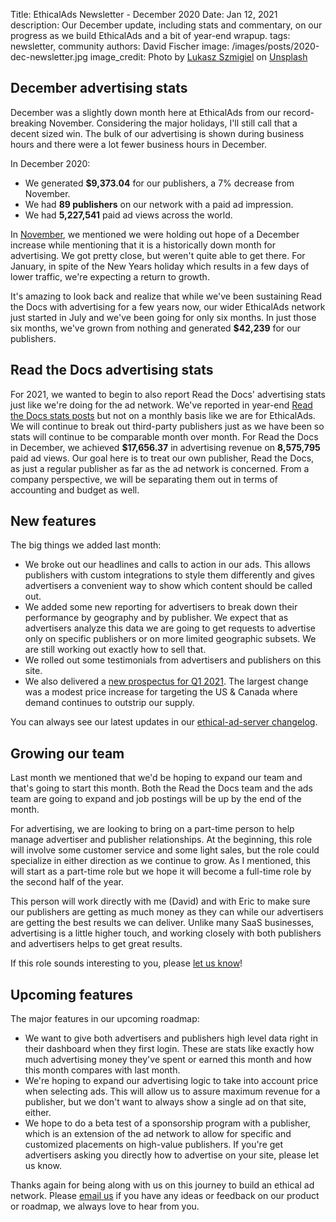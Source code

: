 Title: EthicalAds Newsletter - December 2020
Date: Jan 12, 2021
description: Our December update, including stats and commentary, on our progress as we build EthicalAds and a bit of year-end wrapup.
tags: newsletter, community
authors: David Fischer
image: /images/posts/2020-dec-newsletter.jpg
image_credit: <span>Photo by <a href="https://unsplash.com/@szmigieldesign?utm_source=unsplash&amp;utm_medium=referral&amp;utm_content=creditCopyText">Lukasz Szmigiel</a> on <a href="https://unsplash.com/s/photos/november?utm_source=unsplash&amp;utm_medium=referral&amp;utm_content=creditCopyText">Unsplash</a></span>


[comment]: # (The queries run to get this data, then computed in a spreadsheet for publisher rev)
[comment]: # (?start_date=2020-08-01&end_date=2020-08-31&campaign_type=All+types&revenue_share_percentage=50.0)
[comment]: # (?start_date=2020-09-01&end_date=2020-09-30&campaign_type=paid&revenue_share_percentage=70.0&sort=revenue)


## December advertising stats

December was a slightly down month here at EthicalAds from our record-breaking November.
Considering the major holidays, I'll still call that a decent sized win.
The bulk of our advertising is shown during business hours and there were a lot fewer business hours in December.

In December 2020:

* We generated **$9,373.04** for our publishers, a 7% decrease from November.
* We had **89 publishers** on our network with a paid ad impression.
* We had **5,227,541** paid ad views across the world.

In [November]({filename}newsletter-november-2020.md), we mentioned we were holding out hope of a December increase
while mentioning that it is a historically down month for advertising.
We got pretty close, but weren't quite able to get there.
For January, in spite of the New Years holiday which results in a few days of lower traffic,
we're expecting a return to growth.

It's amazing to look back and realize that while we've been sustaining Read the Docs with advertising for a few years now,
our wider EthicalAds network just started in July and we've been going for only six months.
In just those six months, we've grown from nothing and generated **$42,239** for our publishers.


## Read the Docs advertising stats

For 2021, we wanted to begin to also report Read the Docs' advertising stats just like we're doing for the ad network.
We've reported in year-end [Read the Docs stats posts](https://blog.readthedocs.com/read-the-docs-2019-stats/)
but not on a monthly basis like we are for EthicalAds.
We will continue to break out third-party publishers just as we have been so stats will continue to be comparable month over month.
For Read the Docs in December, we achieved **$17,656.37** in advertising revenue on **8,575,795** paid ad views.
Our goal here is to treat our own publisher, Read the Docs, as just a regular publisher as far as the ad network is concerned.
From a company perspective, we will be separating them out in terms of accounting and budget as well.

[comment]: # (This excludes RTD revenue share partners)


## New features

The big things we added last month:

* We broke out our headlines and calls to action in our ads.
  This allows publishers with custom integrations to style them differently and gives advertisers
  a convenient way to show which content should be called out.
* We added some new reporting for advertisers to break down their performance by geography and by publisher.
  We expect that as advertisers analyze this data we are going to get requests to advertise only on specific publishers
  or on more limited geographic subsets. We are still working out exactly how to sell that.
* We rolled out some testimonials from advertisers and publishers on this site.
* We also delivered a [new prospectus for Q1 2021]({static}/prospectus/ethicalads-advertiser-prospectus.pdf).
  The largest change was a modest price increase for targeting the US & Canada
  where demand continues to outstrip our supply.

You can always see our latest updates in our [ethical-ad-server changelog](https://ethical-ad-server.readthedocs.io/en/latest/developer/changelog.html).


## Growing our team

Last month we mentioned that we'd be hoping to expand our team and that's going to start this month.
Both the Read the Docs team and the ads team are going to expand
and job postings will be up by the end of the month.

For advertising, we are looking to bring on a part-time person
to help manage advertiser and publisher relationships.
At the beginning, this role will involve some customer service and some light sales,
but the role could specialize in either direction as we continue to grow.
As I mentioned, this will start as a part-time role but we hope it will become a full-time role
by the second half of the year.

This person will work directly with me (David) and with Eric
to make sure our publishers are getting as much money as they can
while our advertisers are getting the best results we can deliver.
Unlike many SaaS businesses, advertising is a little higher touch,
and working closely with both publishers and advertisers helps to get great results.

If this role sounds interesting to you, please [let us know](mailto:ads@ethicalads.io?subject=Ads%20relationship%20manager%20role)!


## Upcoming features

The major features in our upcoming roadmap:


* We want to give both advertisers and publishers high level data right in their dashboard when they first login.
  These are stats like exactly how much advertising money they've spent or earned this month
  and how this month compares with last month.
* We're hoping to expand our advertising logic to take into account price when selecting ads.
  This will allow us to assure maximum revenue for a publisher,
  but we don't want to always show a single ad on that site, either.
* We hope to do a beta test of a sponsorship program with a publisher,
  which is an extension of the ad network to allow for specific and customized placements on high-value publishers.
  If you're get advertisers asking you directly how to advertise on your site,
  please let us know.

Thanks again for being along with us on this journey to build an ethical ad network.
Please [email us](mailto:ads@ethicalads.io) if you have any ideas or feedback on our product or roadmap,
we always love to hear from you.
